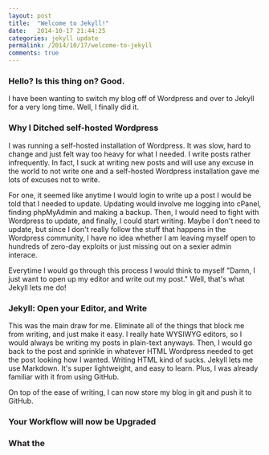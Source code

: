 ```yaml
---
layout: post
title:  "Welcome to Jekyll!"
date:   2014-10-17 21:44:25
categories: jekyll update
permalink: /2014/10/17/welcome-to-jekyll
comments: true
---
```

### Hello? Is this thing on? Good.
I have been wanting to switch my blog off of Wordpress and over to Jekyll for a very long time. Well, I finally did it.

### Why I Ditched self-hosted Wordpress
I was running a self-hosted installation of Wordpress. It was slow, hard to change and just felt way too heavy for what I needed. I write posts rather infrequently. In fact, I suck at writing new posts and will use any excuse in the world to not write one and a self-hosted Wordpress installation gave me lots of excuses not to write.

For one, it seemed like anytime I would login to write up a post I would be told that I needed to update. Updating would involve me logging into cPanel, finding phpMyAdmin and making a backup. Then, I would need to fight with Wordpress to update, and finally, I could start writing. Maybe I don't need to update, but since I don't really follow the stuff that happens in the Wordpress community, I have no idea whether I am leaving myself open to hundreds of zero-day exploits or just missing out on a sexier admin interace.

Everytime I would go through this process I would think to myself "Damn, I just want to open up my editor and write out my post." Well, that's what Jekyll lets me do!

### Jekyll: Open your Editor, and Write
This was the main draw for me. Eliminate all of the things that block me from writing, and just make it easy. I really hate WYSIWYG editors, so I would always be writing my posts in plain-text anyways. Then, I would go back to the post and sprinkle in whatever HTML Wordpress needed to get the post looking how I wanted. Writing HTML kind of sucks. Jekyll lets me use Markdown. It's super lightweight, and easy to learn. Plus, I was already familiar with it from using GitHub.

On top of the ease of writing, I can now store my blog in git and push it to GitHub.

### Your Workflow will now be Upgraded

### What the
